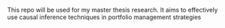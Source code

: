 This repo will be used for my master thesis research. It aims to effectively use causal inference techniques
in portfolio management strategies
